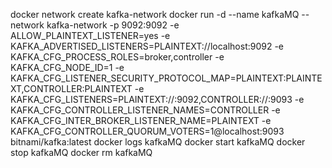 docker network create kafka-network
docker run -d --name kafkaMQ --network kafka-network -p 9092:9092 -e ALLOW_PLAINTEXT_LISTENER=yes -e KAFKA_ADVERTISED_LISTENERS=PLAINTEXT://localhost:9092 -e KAFKA_CFG_PROCESS_ROLES=broker,controller -e KAFKA_CFG_NODE_ID=1 -e KAFKA_CFG_LISTENER_SECURITY_PROTOCOL_MAP=PLAINTEXT:PLAINTEXT,CONTROLLER:PLAINTEXT -e KAFKA_CFG_LISTENERS=PLAINTEXT://:9092,CONTROLLER://:9093 -e KAFKA_CFG_CONTROLLER_LISTENER_NAMES=CONTROLLER -e KAFKA_CFG_INTER_BROKER_LISTENER_NAME=PLAINTEXT -e KAFKA_CFG_CONTROLLER_QUORUM_VOTERS=1@localhost:9093 bitnami/kafka:latest
docker logs kafkaMQ
docker start kafkaMQ
docker stop kafkaMQ
docker rm kafkaMQ
